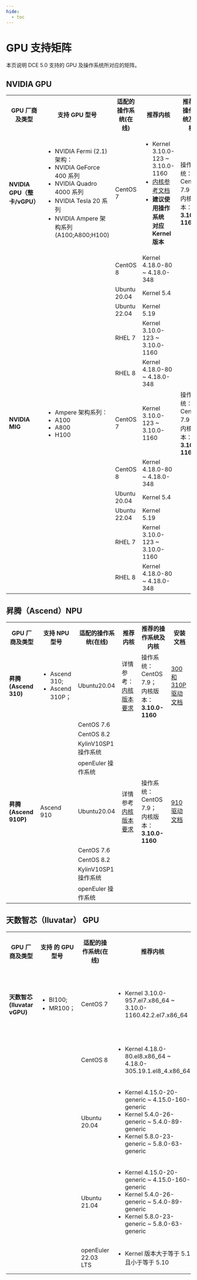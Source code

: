 ```yaml
---
hide:
  - toc
---
```


# GPU 支持矩阵

本页说明 DCE 5.0 支持的 GPU 及操作系统所对应的矩阵。

## NVIDIA GPU

<table>
<tr>
<th>GPU 厂商及类型</th>
<th>支持 GPU 型号</th>
<th>适配的操作系统(在线)</th>
<th>推荐内核</th>
<th>推荐的操作系统及内核</th>
<th>安装文档</th>
</tr>
<tr>
<td><strong>NVIDIA GPU（整卡/vGPU）</strong></td>
<td>
<ul>
<li>NVIDIA Fermi (2.1)架构：</li>
<li>NVIDIA GeForce 400 系列</li>
<li>NVIDIA Quadro 4000 系列</li>
<li>NVIDIA Tesla 20 系列</li>
<li>NVIDIA Ampere 架构系列(A100;A800;H100)</li>
</ul>
</td>
<td>CentOS 7</td>
<td>
<ul>
<li>Kernel 3.10.0-123 ~ 3.10.0-1160</li>
<li><a href="https://docs.nvidia.com/grid/15.0/product-support-matrix/index.html#abstract__ubuntu">内核参考文档</a></li>
<li><strong>建议使用操作系统<br />对应 Kernel 版本</strong></li>
</ul>
</td>
<td>操作系统：CentOS 7.9；<br />内核版本： <strong>3.10.0-1160</strong> </td>
<td><a href="nvidia/install_nvidia_driver_of_operator.md">GPU Operator 离线安装</a></td>
</tr>
<tr>
<td></td>
<td></td>
<td>CentOS 8</td>
<td>Kernel 4.18.0-80 ~ 4.18.0-348</td>
<td></td>
<td></td>
</tr>
<tr>
<td></td>
<td></td>
<td>Ubuntu 20.04</td>
<td>Kernel 5.4</td>
<td></td>
<td></td>
</tr>
<tr>
<td></td>
<td></td>
<td>Ubuntu 22.04</td>
<td>Kernel 5.19</td>
<td></td>
<td></td>
</tr>
<tr>
<td></td>
<td></td>
<td>RHEL 7</td>
<td>Kernel 3.10.0-123 ~ 3.10.0-1160</td>
<td></td>
<td></td>
</tr>
<tr>
<td></td>
<td></td>
<td>RHEL 8</td>
<td>Kernel 4.18.0-80 ~ 4.18.0-348</td>
<td></td>
<td></td>
</tr>
<tr>
<td><strong>NVIDIA MIG</strong></td>
<td>
<ul>
<li>Ampere 架构系列：</li>
<li>A100</li>
<li>A800</li>
<li>H100</li>
</ul>
</td>
<td>CentOS 7</td>
<td>Kernel 3.10.0-123 ~ 3.10.0-1160</td>
<td>操作系统：CentOS 7.9；<br />内核版本： <strong>3.10.0-1160</strong> </td>
<td><a href="nvidia/install_nvidia_driver_of_operator.md">GPU Operator 离线安装</a></td>
</tr>
<tr>
<td></td>
<td></td>
<td>CentOS 8</td>
<td>Kernel 4.18.0-80 ~ 4.18.0-348</td>
<td></td>
<td></td>
</tr>
<tr>
<td></td>
<td></td>
<td>Ubuntu 20.04</td>
<td>Kernel 5.4</td>
<td></td>
<td></td>
</tr>
<tr>
<td></td>
<td></td>
<td>Ubuntu 22.04</td>
<td>Kernel 5.19</td>
<td></td>
<td></td>
</tr>
<tr>
<td></td>
<td></td>
<td>RHEL 7</td>
<td>Kernel 3.10.0-123 ~ 3.10.0-1160</td>
<td></td>
<td></td>
</tr>
<tr>
<td></td>
<td></td>
<td>RHEL 8</td>
<td>Kernel 4.18.0-80 ~ 4.18.0-348</td>
<td></td>
<td></td>
</tr>
</table>

## 昇腾（Ascend）NPU

<table>
<tr>
<th>GPU 厂商及类型</th>
<th>支持 NPU 型号</th>
<th>适配的操作系统(在线)</th>
<th>推荐内核</th>
<th>推荐的操作系统及内核</th>
<th>安装文档</th>
</tr>
<tr>
<td><strong>昇腾(Ascend 310)</strong></td>
<td>
<ul>
<li>Ascend 310;</li>
<li>Ascend 310P；</li>
</ul>
</td>
<td>Ubuntu20.04</td>
<td>详情参考：<a href="https://www.hiascend.com/document/detail/zh/quick-installation/22.0.0/quickinstg/800_3010/quickinstg_800_3010_x86_0005.html">内核版本要求</a></td>
<td>操作系统：CentOS 7.9；<br />内核版本： <strong>3.10.0-1160</strong> </td>
<td><a href="https://www.hiascend.com/document/detail/zh/quick-installation/22.0.0/quickinstg/800_3010/quickinstg_800_3010_x86_0041.html">300 和 310P 驱动文档</a></td>
</tr>
<tr>
<td></td>
<td></td>
<td>CentOS 7.6</td>
<td></td>
<td></td>
<td></td>
</tr>
<tr>
<td></td>
<td></td>
<td>CentOS 8.2</td>
<td></td>
<td></td>
<td></td>
</tr>
<tr>
<td></td>
<td></td>
<td>KylinV10SP1 操作系统</td>
<td></td>
<td></td>
<td></td>
</tr>
<tr>
<td></td>
<td></td>
<td>openEuler 操作系统</td>
<td></td>
<td></td>
<td></td>
</tr>
<tr>
<td><strong>昇腾(Ascend 910P)</strong></td>
<td>Ascend 910</td>
<td>Ubuntu20.04</td>
<td>详情参考<a href="https://www.hiascend.com/document/detail/zh/quick-installation/22.0.0/quickinstg/800_9010/quickinstg_800_9010_x86_0005.html">内核版本要求</a></td>
<td>操作系统：CentOS 7.9；<br />内核版本： <strong>3.10.0-1160</strong> </td>
<td><a href="https://www.hiascend.com/document/detail/zh/quick-installation/22.0.0/quickinstg/800_9010/quickinstg_800_9010_x86_0049.html">910 驱动文档</a></td>
</tr>
<tr>
<td></td>
<td></td>
<td>CentOS 7.6</td>
<td></td>
<td></td>
<td></td>
</tr>
<tr>
<td></td>
<td></td>
<td>CentOS 8.2</td>
<td></td>
<td></td>
<td></td>
</tr>
<tr>
<td></td>
<td></td>
<td>KylinV10SP1 操作系统</td>
<td></td>
<td></td>
<td></td>
</tr>
<tr>
<td></td>
<td></td>
<td>openEuler 操作系统</td>
<td></td>
<td></td>
<td></td>
</tr>
</table>

## 天数智芯（Iluvatar） GPU

<table>
<tr>
<th>GPU 厂商及类型</th>
<th>支持 的 GPU 型号</th>
<th>适配的操作系统(在线)</th>
<th>推荐内核</th>
<th>推荐的操作系统及内核</th>
<th>安装文档</th>
</tr>
<tr>
<td><strong>天数智芯(Iluvatar vGPU)</strong></td>
<td>
<ul>
<li>BI100;</li>
<li>MR100；</li>
</ul>
</td>
<td>CentOS 7</td>
<td>
<ul>
<li>Kernel 3.10.0-957.el7.x86_64 ~ 3.10.0-1160.42.2.el7.x86_64</li>
</ul>
</td>
<td>操作系统：CentOS 7.9；<br />内核版本： <strong>3.10.0-1160</strong> </td>
<td>补充中</td>
</tr>
<tr>
<td></td>
<td></td>
<td>CentOS 8</td>
<td>
<ul>
<li>Kernel 4.18.0-80.el8.x86_64 ~ 4.18.0-305.19.1.el8_4.x86_64</li>
</ul>
</td>
<td></td>
<td></td>
</tr>
<tr>
<td></td>
<td></td>
<td>Ubuntu 20.04</td>
<td>
<ul>
<li>Kernel 4.15.0-20-generic ~ 4.15.0-160-generic</li>
<li>Kernel 5.4.0-26-generic ~ 5.4.0-89-generic</li>
<li>Kernel 5.8.0-23-generic ~ 5.8.0-63-generic</li>
</ul>
</td>
<td></td>
<td></td>
</tr>
<tr>
<td></td>
<td></td>
<td>Ubuntu 21.04</td>
<td>
<ul>
<li>Kernel 4.15.0-20-generic ~ 4.15.0-160-generic</li>
<li>Kernel 5.4.0-26-generic ~ 5.4.0-89-generic</li>
<li>Kernel 5.8.0-23-generic ~ 5.8.0-63-generic</li>
</ul>
</td>
<td></td>
<td></td>
</tr>
<tr>
<td></td>
<td></td>
<td>openEuler 22.03 LTS</td>
<td>
<ul>
<li>Kernel 版本⼤于等于 5.1 且⼩于等于 5.10</li>
</ul>
</td>
<td></td>
<td></td>
</tr>
</table>

